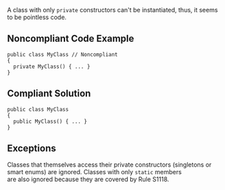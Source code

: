 
A class with only `private` constructors can't be instantiated, thus, it seems to be pointless code.

## Noncompliant Code Example


    public class MyClass // Noncompliant
    {
      private MyClass() { ... }
    }


## Compliant Solution


    public class MyClass
    {
      public MyClass() { ... }
    }


## Exceptions

Classes that themselves access their private constructors (singletons or smart enums) are ignored. Classes with only `static` members<br>are also ignored because they are covered by Rule S1118.
